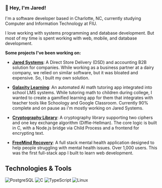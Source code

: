### 👋 Hey, I'm Jared!

I'm a software developer based in Charlotte, NC, currently studying Computer and Information Technology at FIU. 

I love working with systems programming and database development. But most of my time is spent working with web, mobile, and database development.


**Some projects I've been working on:**

* **[Jared Systems](https://your-link-here.com)**: A Direct Store Delivery (DSD) and accounting B2B solution for companies. While working as a business partner at a dairy company, we relied on similar software, but it was bloated and expensive. So, I built my own solution.

* **[Galaxity Learning](https://your-link-here.com)**: An automated AI math tutoring app integrated into school LMS systems. While tutoring math to children during college, I wanted to create a gamified learning app for them that integrates with teacher tools like Schoology and Google Classroom. Currently 90% complete and on pause as i'm mostly working on Jared Systems.

* **[Cryptography Library](https://your-link-here.com)**: A cryptography library supporting two ciphers and one key exchange algorithm (Diffie-Hellman). The core logic is built in C, with a Node.js bridge via Child Process and a frontend for encrypting text. 

* **[FreeMind Recovery](https://your-link-here.com)**: A full stack mental health application designed to help people struggling with mental health issues. Over 1,000 users. This was the first full-stack app I built to learn web development.

## Technologies & Tools  

![PostgreSQL](https://img.shields.io/badge/-PostgreSQL-31648C?style=for-the-badge&logo=postgresql&logoColor=white)
![C](https://img.shields.io/badge/-C-00599C?style=for-the-badge&logo=c&logoColor=white)
![TypeScript](https://img.shields.io/badge/-TypeScript-3178C6?style=for-the-badge&logo=typescript&logoColor=white)
![Linux](https://img.shields.io/badge/-Linux-FCC624?style=for-the-badge&logo=linux&logoColor=black)
